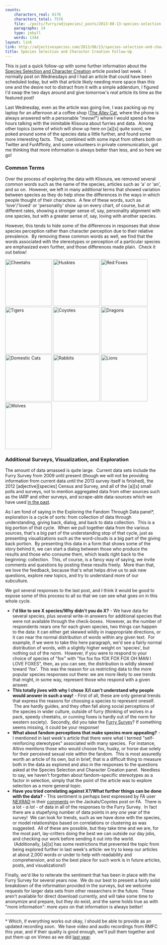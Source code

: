 ```yaml
---
counts:
    characters_real: 6176
    characters_total: 7576
    file: ./posts/furry/adjspecies/_posts/2013-08-13-species-selection-and-character-creation-followup.markdown
    paragraphs: 14
    type: jekyll
    words: 1344
layout: link
link: http://adjectivespecies.com/2013/08/13/species-selection-and-character-creation-follow-up/
title: Species Selection and Character Creation Follow-Up
---
```


This is just a quick follow-up with some further information about the [Species
Selection and Character
Creation](http://adjectivespecies.com/2013/08/07/species-selection-and-character-creation/) article
posted last week.  I normally post on Wednesdays and I had an article that could
have been scheduled today, but with that article likely needing more space than
this one and the desire not to distract from it with a simple addendum, I
figured I'd swap the two days around and give tomorrow's *real* article its time
as the featured post!

Last Wednesday, even as the article was going live, I was packing up my laptop
for an afternoon at a coffee shop ([The Alley
Cat](http://www.alleycatcoffeehouse.com/), where the phone is always answered
with a personable "*meow!*") where I would spend a few hours talking with the
inimitable Klisoura about furries and data.  Among other topics (some of which
will show up here on \[a\]\[s\] quite soon), we poked around some of the species
data a little further, and found some more interesting facts.  That, combined
with some input from others both on Twitter and FurAffinity, and some volunteers
in private communication, got me thinking that more information is always better
than less, and so here we go!<!--more-->

### Common Terms

Over the process of exploring the data with Klisoura, we removed several common
words such as the name of the species, articles such as 'a' or 'an', and so on.
 However, we left in many additional terms that showed variation between species
as they do help show the differences in the ways in which people thought of
their characters.  A few of these words, such as 'love'/'loved' or 'personality'
show up on every chart, of course, but at different rates, showing a stronger
sense of, say, personality alignment with one species, but with a greater sense
of, say, loving with another species.

However, this tends to hide some of the differences in responses that show
species perception rather than character perception due to their relative
prevalence.  By removing these common words as well, we find that the words
associated with the stereotypes or perception of a particular species are
emphasized even further, and those differences made plain.  Check it out below!

<a
href='http://adjectivespecies.com/2013/08/13/species-selection-and-character-creation-follow-up/more_stripped_cheetah-pdf/'
title='Cheetahs (minus common terms)'><img width="150" height="150"
src="http://adjectivespecies.com/wp-content/uploads/2013/08/more_stripped_cheetah.pdf-150x150.png"
class="attachment-thumbnail" alt="Cheetahs" /></a>
<a
href='http://adjectivespecies.com/2013/08/13/species-selection-and-character-creation-follow-up/more_stripped_husky-pdf/'
title='Huskies (minus common terms)'><img width="150" height="150"
src="http://adjectivespecies.com/wp-content/uploads/2013/08/more_stripped_husky.pdf-150x150.png"
class="attachment-thumbnail" alt="Huskies" /></a>
<a
href='http://adjectivespecies.com/2013/08/13/species-selection-and-character-creation-follow-up/more_stripped_fox-pdf/'
title='Red Foxes (minus common terms)'><img width="150" height="150"
src="http://adjectivespecies.com/wp-content/uploads/2013/08/more_stripped_fox.pdf-150x150.png"
class="attachment-thumbnail" alt="Red Foxes" /></a>
<a
href='http://adjectivespecies.com/2013/08/13/species-selection-and-character-creation-follow-up/more_stripped_tiger-pdf/'
title='Tigers (minus common terms)'><img width="150" height="150"
src="http://adjectivespecies.com/wp-content/uploads/2013/08/more_stripped_tiger.pdf-150x150.png"
class="attachment-thumbnail" alt="Tigers" /></a>
<a
href='http://adjectivespecies.com/2013/08/13/species-selection-and-character-creation-follow-up/more_stripped_coyote-pdf/'
title='Coyotes (minus common terms)'><img width="150" height="150"
src="http://adjectivespecies.com/wp-content/uploads/2013/08/more_stripped_coyote.pdf-150x150.png"
class="attachment-thumbnail" alt="Coyotes" /></a>
<a
href='http://adjectivespecies.com/2013/08/13/species-selection-and-character-creation-follow-up/more_stripped_dragon-pdf/'
title='Dragons (minus common terms)'><img width="150" height="150"
src="http://adjectivespecies.com/wp-content/uploads/2013/08/more_stripped_dragon.pdf-150x150.png"
class="attachment-thumbnail" alt="Dragons" /></a>
<a
href='http://adjectivespecies.com/2013/08/13/species-selection-and-character-creation-follow-up/more_stripped_cat-pdf/'
title='Domestic Cats (minus common terms)'><img width="150" height="150"
src="http://adjectivespecies.com/wp-content/uploads/2013/08/more_stripped_cat.pdf-150x150.png"
class="attachment-thumbnail" alt="Domestic Cats" /></a>
<a
href='http://adjectivespecies.com/2013/08/13/species-selection-and-character-creation-follow-up/more_stripped_rabbit-pdf/'
title='Rabbits (minus common terms)'><img width="150" height="150"
src="http://adjectivespecies.com/wp-content/uploads/2013/08/more_stripped_rabbit.pdf-150x150.png"
class="attachment-thumbnail" alt="Rabbits" /></a>
<a
href='http://adjectivespecies.com/2013/08/13/species-selection-and-character-creation-follow-up/more_stripped_lion-pdf/'
title='Lions (minus common terms)'><img width="150" height="150"
src="http://adjectivespecies.com/wp-content/uploads/2013/08/more_stripped_lion.pdf-150x150.png"
class="attachment-thumbnail" alt="Lions" /></a>
<a
href='http://adjectivespecies.com/2013/08/13/species-selection-and-character-creation-follow-up/more_sripped_wolf-pdf/'
title='Wolves (minus common terms)'><img width="150" height="150"
src="http://adjectivespecies.com/wp-content/uploads/2013/08/more_sripped_wolf.pdf-150x150.png"
class="attachment-thumbnail" alt="Wolves" /></a>

### Additional Surveys, Visualization, and Exploration

The amount of data amassed is quite large.  Current data sets include the Furry
Survey from 2009 until present (though we will not be providing information from
current data until the 2013 survey itself is finished), the 2012
\[adjective\]\[species\] Census and Survey, and all of the \[a\]\[s\] small
polls and surveys, not to mention aggregated data from other sources such as the
IARP and other surveys, and scrape-able data-sources which we have used [in the
past](http://vis.adjectivespecies.com/furrysurvey/extras/).

As I am fond of saying in the Exploring the Fandom Through Data panel\*,
exploration is a cycle of sorts: from collection of data through understanding,
giving back, dialog, and back to data collection.  This is a big portion of that
cycle.  When we pull together data from the various sources, that's a big part
of the understanding stop of that cycle, just as presenting visualizations such
as the word-clouds is a big part of the giving back portion.  By presenting this
data in a form that shows some of the story behind it, we can start a dialog
between those who produce the results and those who consume them, which leads
right back to the beginning: collection.  This, of course, is a fancy way of
saying, we invite comments and questions by posting these results freely.  More
than that, we love the feedback, because that's what helps drive us to ask new
questions, explore new topics, and try to understand more of our subculture.

We got several responses to the last post, and I think it would be good to
expose some of this process to all so that we can see what goes on in this whole
cycle.

* **I'd like to see X species/Why didn't you do X?** - We have data for several
species, plus several write-in answers for additional species that were not
available through the check-boxes.  However, as the number of respondents nears
one for each given species, two things can happen to the data: it can either get
skewed wildly in inappropriate directions, or it can near the normal
distribution of words within any given text.  For example, if we were to take
this here paragraph, we'd see a fairly normal distribution of words, with a
slightly higher weight on 'species', but nothing out of the norm.  However, if
you were to respond to your choice of species of "fox" with "fox fox fox fOX FOX
FOX OH MAN I LOVE FOXES", then, as you can see, the distribution is wildly
skewed toward 'fox'.  This was the reason for us restricting data to the more
popular species responses out there: we are more likely to see trends that
might, in some way, represent those who respond with a given answer.  
* **This totally jives with why I chose X/I can't understand why people would
answer in such a way!** - First of all, these are only general trends that
express the reasons for choosing a species to represent oneself.  The are hardly
guides, and they often fall along social perceptions of the species in wider
culture, outside of furry (thinking of wolves in a pack, speedy cheetahs, or
cunning foxes is hardly out of the norm for western society).  Secondly, did you
take the [Furry Survey](http://furrypoll.com)? If something seems missing, it
could be your response!  
* **What about fandom perceptions that make species more appealing?** - I
mentioned in last week's article that there were what I termed "self-reinforcing
stereotypes" associated with many species.  For instance, Altivo mentions those
who would choose fox, husky, or horse due solely for their perceived sexual role
within the fandom.   This is most assuredly worth an article of its own, but in
brief, that is a difficult thing to measure both in the data as explored and
also in the responses to the questions asked at the Species Selection and
Character Creation panel.  Needless to say, we haven't forgotten about
fandom-specific stereotypes as a factor in selection, simply that the point of
the article was to explore
selection as a more general topic.  
* **Have you tried correlating against X?/What further things can be done with
the data?** - This sentiment is perhaps best expressed by FA user
[NEXRAD](http://www.furaffinity.net/user/nexrad/) in their
[comments](http://www.furaffinity.net/view/11303171/#cid:72968774) on the
Jackals/Coyotes post on FA.  There is a lot - *a lot* - of data in all of the
responses to the Furry Survey.  In fact there are a stupefying number of data
points in any *one* year of the survey!  We can look for trends, such as we have
done with the species, or model relationships based on correlations or
clustering as was suggested.  All of these are possible, but they take time and
we are, for the most part, lay-critters doing the best we can outside our day
jobs, and checking our work before sending it out into the world.
 (Additionally, \[a\]\[s\] has some restrictions that prevented the topic from
being explored further in last week's article: we try to keep our articles at
about 2,000 words or under to help with readability and comprehension, and so
the best place for such work is in future articles, posts, and visualizations!)

Finally, we'd like to reiterate the sentiment that has been in place with the
Furry Survey for several years now.  We do our best to present a fairly solid
breakdown of the information provided in the surveys, but we welcome requests
for larger data sets from other researchers in the future.  These aren't
available for direct download currently, and will take some time to anonymize
and prepare, but they do exist, and the same holds true as with "more
information": more *eyes* on that information is always better!

-----

\* Which, if everything works out okay, I should be able to provide as an updated
recording soon.  We have video and audio recordings from RMFC this year, and if
their quality is good enough, we'll pull them together and put them up on Vimeo
as we did [last year](https://vimeo.com/adjspecies).
